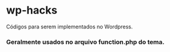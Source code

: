 # wp-hacks
Códigos para serem implementados no Wordpress.
### Geralmente usados no arquivo function.php do tema.
